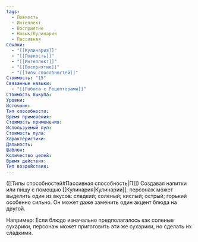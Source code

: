 ```yaml
---
tags:
  - Ловкость
  - Интеллект
  - Восприятие
  - Навык/Кулинария
  - Пассивная
Ссылки:
  - "[[Кулинария]]"
  - "[[Ловкость]]"
  - "[[Интеллект]]"
  - "[[Восприятие]]"
  - "[[Типы способностей]]"
Стоимость: "15"
Связанные навыки:
  - "[[Работа с Рецепторами]]"
Стоимость выкупа:
Уровни:
Источник:
Тип способности:
Время применения:
Стоимость применения:
Используемый пул:
Стоимость пула:
Характеристики:
Дальность:
Шаблон:
Количество целей:
Время действия:
Тип воздействия:
---
```

([[Типы способностей#Пассивная способность|П]]) Создавая напитки или пищу с помощью [[Кулинария|Кулинарии]], персонаж может выделить один из вкусов: сладкий; соленый; кислый; острый; горький особенно сильно. Он может даже заменить один акцент блюда на другой. 

Например: Если блюдо изначально предполагалось как соленые сухарики, персонаж может приготовить эти же сухарики, но сделать их сладкими. 